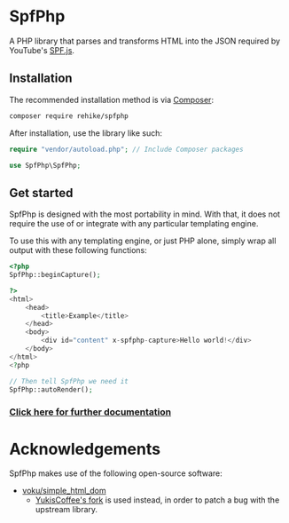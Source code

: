 # SpfPhp

A PHP library that parses and transforms HTML into the JSON required by YouTube's [SPF.js](//github.com/youtube/spfjs).

## Installation

The recommended installation method is via [Composer](//getcomposer.org):

```sh
composer require rehike/spfphp
```

After installation, use the library like such:

```php
require "vendor/autoload.php"; // Include Composer packages

use SpfPhp\SpfPhp;
```

## Get started

SpfPhp is designed with the most portability in mind. With that, it does not require the use of or integrate with any particular templating engine.

To use this with any templating engine, or just PHP alone, simply wrap all output with these following functions:

```php
<?php
SpfPhp::beginCapture();

?>
<html>
    <head>
        <title>Example</title>
    </head>
    <body>
        <div id="content" x-spfphp-capture>Hello world!</div>
    </body>
</html>
<?php

// Then tell SpfPhp we need it
SpfPhp::autoRender();
```

### [Click here for further documentation](//github.com/Rehike/SpfPhp/wiki)

# Acknowledgements

SpfPhp makes use of the following open-source software:

- [voku/simple_html_dom](//github.com/voku/simple_html_dom)
   - [YukisCoffee's fork](//github.com/yukiscoffee/simple_html_dom) is used instead, in order to patch a bug with the upstream library.
